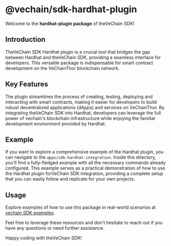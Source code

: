 # @vechain/sdk-hardhat-plugin

Welcome to the **hardhat-plugin package** of theVeChain SDK!

## Introduction

TheVeChain SDK Hardhat plugin is a crucial tool that bridges the gap between Hardhat and theVeChain SDK, providing a seamless interface for developers. This versatile package is indispensable for smart contract development on the VeChainThor blockchain network.

## Key Features

The plugin streamlines the process of creating, testing, deploying and interacting with smart contracts, making it easier for developers to build robust decentralized applications (dApps) and services on VeChainThor. By integrating theVeChain SDK into Hardhat, developers can leverage the full power of vechain's blockchain infrastructure while enjoying the familiar development environment provided by Hardhat.

## Example

If you want to explore a comprehensive example of the Hardhat plugin, you can navigate to the `apps/sdk-hardhat-integration`. Inside this directory, you'll find a fully-fledged example with all the necessary commands already configured. This example serves as a practical demonstration of how to use the Hardhat plugin forVeChain SDK integration, providing a complete setup that you can easily follow and replicate for your own projects.

## Usage

Explore examples of how to use this package in real-world scenarios at [vechain SDK examples](https://github.com/vechain/vechain-sdk/tree/main/docs/examples).

Feel free to leverage these resources and don't hesitate to reach out if you have any questions or need further assistance.

Happy coding with theVeChain SDK!
